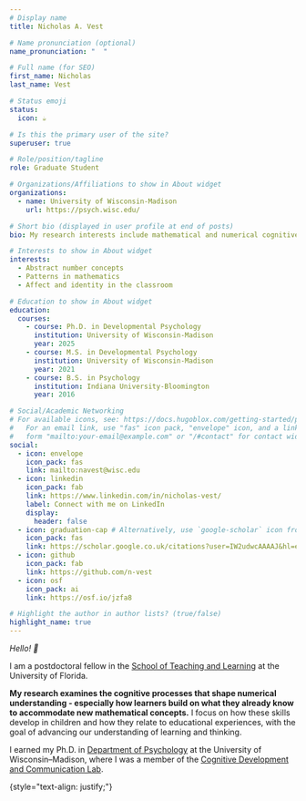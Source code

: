 ```yaml
---
# Display name
title: Nicholas A. Vest

# Name pronunciation (optional)
name_pronunciation: "  "

# Full name (for SEO)
first_name: Nicholas
last_name: Vest

# Status emoji
status:
  icon: ☕️

# Is this the primary user of the site?
superuser: true

# Role/position/tagline
role: Graduate Student

# Organizations/Affiliations to show in About widget
organizations:
  - name: University of Wisconsin-Madison
    url: https://psych.wisc.edu/

# Short bio (displayed in user profile at end of posts)
bio: My research interests include mathematical and numerical cognitive development.

# Interests to show in About widget
interests:
  - Abstract number concepts
  - Patterns in mathematics
  - Affect and identity in the classroom

# Education to show in About widget
education:
  courses:
    - course: Ph.D. in Developmental Psychology
      institution: University of Wisconsin-Madison
      year: 2025
    - course: M.S. in Developmental Psychology
      institution: University of Wisconsin-Madison
      year: 2021
    - course: B.S. in Psychology
      institution: Indiana University-Bloomington
      year: 2016

# Social/Academic Networking
# For available icons, see: https://docs.hugoblox.com/getting-started/page-builder/#icons
#   For an email link, use "fas" icon pack, "envelope" icon, and a link in the
#   form "mailto:your-email@example.com" or "/#contact" for contact widget.
social:
  - icon: envelope
    icon_pack: fas
    link: mailto:navest@wisc.edu
  - icon: linkedin
    icon_pack: fab
    link: https://www.linkedin.com/in/nicholas-vest/
    label: Connect with me on LinkedIn
    display:
      header: false
  - icon: graduation-cap # Alternatively, use `google-scholar` icon from `ai` icon pack
    icon_pack: fas
    link: https://scholar.google.co.uk/citations?user=IW2udwcAAAAJ&hl=en
  - icon: github
    icon_pack: fab
    link: https://github.com/n-vest
  - icon: osf
    icon_pack: ai
    link: https://osf.io/jzfa8

# Highlight the author in author lists? (true/false)
highlight_name: true
---
```

<i>Hello! 👋 </i>

I am a postdoctoral fellow in the [School of Teaching and Learning](https://education.ufl.edu/school-teaching-learning/) at the University of Florida.

<strong>My research examines the cognitive processes that shape numerical understanding - especially how learners build on what they already know to accommodate new mathematical concepts.</strong> I focus on how these skills develop in children and how they relate to educational experiences, with the goal of advancing our understanding of learning and thinking.

I earned my Ph.D. in [Department of Psychology](https://psych.wisc.edu/) at the University of Wisconsin–Madison, where I was a member of the [Cognitive Development and Communication Lab](https://alibali.psych.wisc.edu/).

{style="text-align: justify;"}
